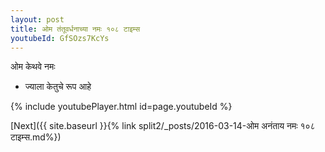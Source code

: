 ```yaml
---
layout: post
title: ओम तंतूवर्धनाच्या नमः १०८ टाइम्स
youtubeId: GfSOzs7KcYs
---
```

 
 
 ओम केथवे नमः  
 
 -  ज्याला केतुचे रूप आहे 
 
  
 
  
 
 
 
 
 
 


{% include youtubePlayer.html id=page.youtubeId %}
 
[Next]({{ site.baseurl }}{% link  split2/_posts/2016-03-14-ओम अनंताय नमः १०८ टाइम्स.md%})
 

